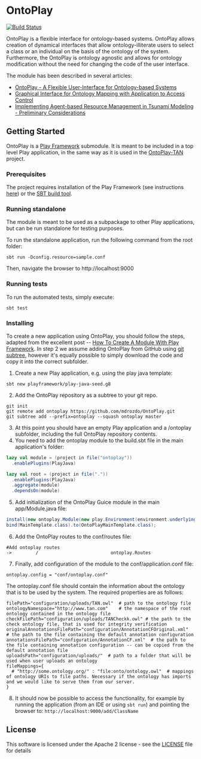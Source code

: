 # OntoPlay

[![Build Status](https://travis-ci.org/mdrozdo/OntoPlay.svg?branch=master)](https://travis-ci.org/mdrozdo/OntoPlay)

OntoPlay is a flexible interface for ontology-based systems. OntoPlay allows creation of dynamical interfaces that allow ontology-illiterate users to select a class or an individual on the basis of the ontology of the system. Furthermore, the OntoPlay is ontology agnostic and allows for ontology modification without the need for changing the code of the user interface.

The module has been described in several articles:
* [OntoPlay - A Flexible User-Interface for Ontology-based Systems](http://ceur-ws.org/Vol-918/111110086.pdf)
* [Graphical Interface for Ontology Mapping with Application to Access Control](https://link.springer.com/chapter/10.1007/978-3-319-54472-4_5)
* [Implementing Agent-based Resource Management in Tsunami Modeling - Preliminary Considerations](http://www.ibspan.waw.pl/~paprzyck/mp/cvr/research/AiG_papers/DNIS2014.pdf)


## Getting Started

OntoPlay is a [Play Framework](https://playframework.com/) submodule. It is meant to be included in a top level Play application, in the same way as it is used in the [OntoPlay-TAN](https://github.com/mdrozdo/OntoPlay-TAN) project. 

### Prerequisites

The project requires installation of the Play Framework (see instructions [here](https://playframework.com/documentation/2.5.x/Installing)) or the [SBT build tool](https://www.scala-sbt.org/download.html).

### Running standalone

The module is meant to be used as a subpackage to other Play applications, but can be run standalone for testing purposes.

To run the standalone application, run the following command from the root folder:
```
sbt run -Dconfig.resource=sample.conf
```

Then, navigate the browser to http://localhost:9000

### Running tests

To run the automated tests, simply execute:

```
sbt test
```

### Installing

To create a new application using OntoPlay, you should follow the steps, adapted from the excellent post -- [How To Create A Module With Play Framework](https://luiscamilo.com/2015/07/26/how-to-create-a-module-with-play-framework/#module/sub-project). In step 2 we assume adding OntoPlay from GitHub using [git subtree](https://medium.com/@porteneuve/mastering-git-subtrees-943d29a798ec), however it's equally possible to simply download the code and copy it into the correct subfolder.

1. Create a new Play application, e.g. using the play java template:
```
sbt new playframework/play-java-seed.g8
```
2. Add the OntoPlay repository as a subtree to your git repo.
```
git init
git remote add ontoplay https://github.com/mdrozdo/OntoPlay.git
git subtree add --prefix=ontoplay --squash ontoplay master
```
3. At this point you should have an empty Play application and a /ontoplay subfolder, including the full OntoPlay repository contents.
4. You need to add the ontoplay module to the build.sbt file in the main application's folder: 

```scala
lazy val module = (project in file("ontoplay"))
  .enablePlugins(PlayJava)

lazy val root = (project in file("."))
  .enablePlugins(PlayJava)
  .aggregate(module)
  .dependsOn(module)
```
5. Add initialization of the OntoPlay Guice module in the main app/Module.java file:
```java
install(new ontoplay.Module(new play.Environment(environment.underlying()), new play.Configuration(configuration.underlying())));
bind(MainTemplate.class).to(OntoPlayMainTemplate.class);
```
6. Add the OntoPlay routes to the conf/routes file:
```
#Add ontoplay routes
->         /                           ontoplay.Routes
```
7. Finally, add configuration of the module to the conf/application.conf file:
```
ontoplay.config = "conf/ontoplay.conf"
```
The ontoplay.conf file should contain the information about the ontology that is to be used by the system. The required properties are as follows:
```
filePath="configuration/uploads/TAN.owl"  # path to the ontology file
ontologyNamespace="http://www.tan.com"    # the namespace of the root ontology contained in the ontology file
checkFilePath="configuration/uploads/TANCheckk.owl" # the path to the check ontology file, that is used for integrity verification
originalAnnotationsFilePath="configuration/AnnotationCFOriginal.xml"  # the path to the file containing the default annotation configuration
annotationsFilePath="configuration/AnnotationCF.xml"  # the path to the file containing annotation configuration -- can be copied from the default annotation file
uploadsPath="configuration/uploads/"  # path to a folder that will be used when user uploads an ontology
fileMappings={
  # "http://some.ontology.org/" : "file:onto/ontology.owl"  # mappings of ontology URIs to file paths. Necessary if the ontology has imports and we would like to serve them from our server.
}
```
8. It should now be possible to access the functionality, for example by running the application (from an IDE or using `sbt run`) and pointing the browser to: `http://localhost:9000/add/ClassName`


## License

This software is licensed under the Apache 2 license - see the [LICENSE](LICENSE) file for details

